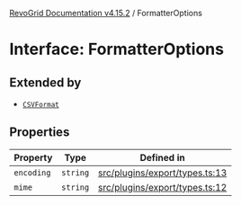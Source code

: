 [RevoGrid Documentation v4.15.2](README.md) / FormatterOptions

# Interface: FormatterOptions

## Extended by

- [`CSVFormat`](Interface.CSVFormat.md)

## Properties

| Property | Type | Defined in |
| ------ | ------ | ------ |
| `encoding` | `string` | [src/plugins/export/types.ts:13](https://github.com/revolist/revogrid/blob/30cfedca97f5b42c948bd2668fa87c350d2411bd/src/plugins/export/types.ts#L13) |
| `mime` | `string` | [src/plugins/export/types.ts:12](https://github.com/revolist/revogrid/blob/30cfedca97f5b42c948bd2668fa87c350d2411bd/src/plugins/export/types.ts#L12) |
